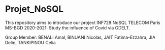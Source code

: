 # Projet_NoSQL

This repository aims to introduce our project INF728 NoSQL TELECOM Paris MS-BGD 2020-2021: Study the influence of Covid via GDELT.

Group Member: BENALI Amal, BINUANI Nicolas, JAIT Fatima-Ezzahra, JIA Delin, TANKIPINOU Celia


